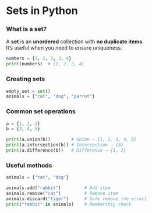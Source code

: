 # Sets in Python

### What is a set?

A **set** is an **unordered** collection with **no duplicate items**.  
It’s useful when you need to ensure uniqueness.

```python
numbers = {1, 2, 3, 3, 4}
print(numbers)  # {1, 2, 3, 4}
```

### Creating sets

```python
empty_set = set()
animals = {"cat", "dog", "parrot"}
```

### Common set operations

```python
a = {1, 2, 3}
b = {3, 4, 5}

print(a.union(b))        # Union → {1, 2, 3, 4, 5}
print(a.intersection(b)) # Intersection → {3}
print(a.difference(b))   # Difference → {1, 2}
```

### Useful methods

```python
animals = {"cat", "dog"}

animals.add("rabbit")         # Add item
animals.remove("cat")         # Remove item
animals.discard("tiger")      # Safe remove (no error)
print("rabbit" in animals)    # Membership check
```